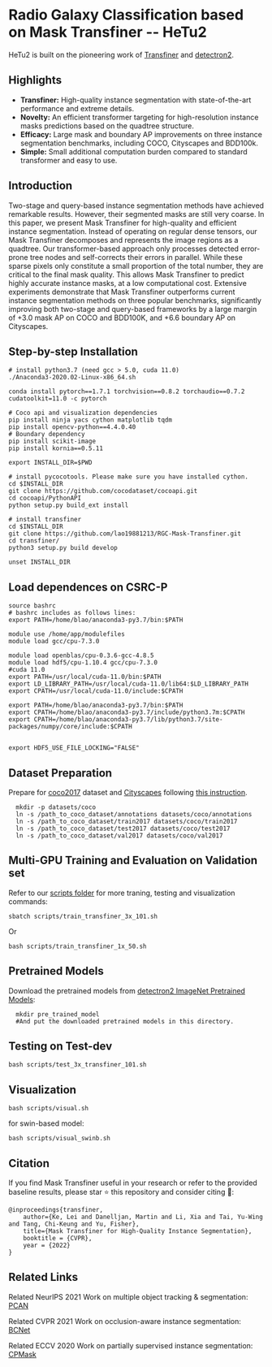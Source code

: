 # Radio Galaxy Classification based on Mask Transfiner -- HeTu2
HeTu2 is built on the pioneering work of [Transfiner](https://arxiv.org/abs/2111.13673) and [detectron2](https://github.com/facebookresearch/detectron2).


Highlights
-----------------
- **Transfiner:** High-quality instance segmentation with state-of-the-art performance and extreme details.
- **Novelty:** An efficient transformer targeting for high-resolution instance masks predictions based on the quadtree structure.
- **Efficacy:** Large mask and boundary AP improvements on three instance segmentation benchmarks, including COCO, Cityscapes and BDD100k. 
- **Simple:** Small additional computation burden compared to standard transformer and easy to use.



Introduction
-----------------
Two-stage and query-based instance segmentation methods have achieved remarkable results. However, their segmented masks are still very coarse. In this paper, we present Mask Transfiner for high-quality and efficient instance segmentation. Instead of operating on regular dense tensors, our Mask Transfiner decomposes and represents the image regions as a quadtree. Our transformer-based approach only processes detected error-prone tree nodes and self-corrects their errors in parallel. While these sparse pixels only constitute a small proportion of the total number, they are critical to the final mask quality. This allows Mask Transfiner to predict highly accurate instance masks, at a low computational cost. Extensive experiments demonstrate that Mask Transfiner outperforms current instance segmentation methods on three popular benchmarks, significantly improving both two-stage and query-based frameworks by a large margin of +3.0 mask AP on COCO and BDD100K, and +6.6 boundary AP on Cityscapes. 


## Step-by-step Installation
```
# install python3.7 (need gcc > 5.0, cuda 11.0)
./Anaconda3-2020.02-Linux-x86_64.sh  
 
conda install pytorch==1.7.1 torchvision==0.8.2 torchaudio==0.7.2 cudatoolkit=11.0 -c pytorch
 
# Coco api and visualization dependencies
pip install ninja yacs cython matplotlib tqdm
pip install opencv-python==4.4.0.40
# Boundary dependency
pip install scikit-image
pip install kornia==0.5.11
 
export INSTALL_DIR=$PWD
 
# install pycocotools. Please make sure you have installed cython.
cd $INSTALL_DIR
git clone https://github.com/cocodataset/cocoapi.git
cd cocoapi/PythonAPI
python setup.py build_ext install
 
# install transfiner
cd $INSTALL_DIR
git clone https://github.com/lao19881213/RGC-Mask-Transfiner.git
cd transfiner/
python3 setup.py build develop
 
unset INSTALL_DIR
```

## Load dependences on CSRC-P 
```
source bashrc  
# bashrc includes as follows lines:
export PATH=/home/blao/anaconda3-py3.7/bin:$PATH  

module use /home/app/modulefiles  
module load gcc/cpu-7.3.0  

module load openblas/cpu-0.3.6-gcc-4.8.5  
module load hdf5/cpu-1.10.4 gcc/cpu-7.3.0  
#cuda 11.0  
export PATH=/usr/local/cuda-11.0/bin:$PATH  
export LD_LIBRARY_PATH=/usr/local/cuda-11.0/lib64:$LD_LIBRARY_PATH  
export CPATH=/usr/local/cuda-11.0/include:$CPATH  

export PATH=/home/blao/anaconda3-py3.7/bin:$PATH  
export CPATH=/home/blao/anaconda3-py3.7/include/python3.7m:$CPATH  
export CPATH=/home/blao/anaconda3-py3.7/lib/python3.7/site-packages/numpy/core/include:$CPATH  


export HDF5_USE_FILE_LOCKING="FALSE"  

```


## Dataset Preparation
Prepare for [coco2017](http://cocodataset.org/#home) dataset and [Cityscapes](https://www.cityscapes-dataset.com) following [this instruction](https://github.com/facebookresearch/detectron2/tree/master/datasets).

```
  mkdir -p datasets/coco
  ln -s /path_to_coco_dataset/annotations datasets/coco/annotations
  ln -s /path_to_coco_dataset/train2017 datasets/coco/train2017
  ln -s /path_to_coco_dataset/test2017 datasets/coco/test2017
  ln -s /path_to_coco_dataset/val2017 datasets/coco/val2017
```

Multi-GPU Training and Evaluation on Validation set
---------------
Refer to our [scripts folder](https://github.com/SysCV/transfiner/tree/main/scripts) for more traning, testing and visualization commands:
 
```
sbatch scripts/train_transfiner_3x_101.sh
```
Or
```
bash scripts/train_transfiner_1x_50.sh
```

Pretrained Models
---------------
Download the pretrained models from [detectron2 ImageNet Pretrained Models](https://dl.fbaipublicfiles.com/detectron2/ImageNetPretrained/MSRA/R-101.pkl): 
```
  mkdir pre_trained_model
  #And put the downloaded pretrained models in this directory.
```

Testing on Test-dev
---------------
```
bash scripts/test_3x_transfiner_101.sh
```

Visualization
---------------
```
bash scripts/visual.sh
```
for swin-based model:
```
bash scripts/visual_swinb.sh
```

Citation
---------------
If you find Mask Transfiner useful in your research or refer to the provided baseline results, please star :star: this repository and consider citing :pencil::
```
@inproceedings{transfiner,
    author={Ke, Lei and Danelljan, Martin and Li, Xia and Tai, Yu-Wing and Tang, Chi-Keung and Yu, Fisher},
    title={Mask Transfiner for High-Quality Instance Segmentation},
    booktitle = {CVPR},
    year = {2022}
}  
```
Related Links
---------------
Related NeurIPS 2021 Work on multiple object tracking & segmentation: [PCAN](https://github.com/SysCV/pcan)

Related CVPR 2021 Work on occlusion-aware instance segmentation: [BCNet](https://github.com/lkeab/BCNet)

Related ECCV 2020 Work on partially supervised instance segmentation: [CPMask](https://www.ecva.net/papers/eccv_2020/papers_ECCV/papers/123530375.pdf)


